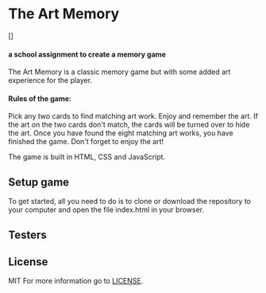 # The Art Memory

[<img src="img3.jpg" alt="">]

#### a school assignment to create a memory game

The Art Memory is a classic memory game but with some added art experience for the player.

#### Rules of the game:
Pick any two cards to find matching art work. Enjoy and remember the art. If the art on the two cards don't match, the cards will be turned over to hide the art. Once you have found the eight matching art works, you have finished the game. Don't forget to enjoy the art!

The game is built in HTML, CSS and JavaScript.

## Setup game
To get started, all you need to do is to clone or download the repository to your computer and open the file index.html in your browser.

## Testers


## License
MIT
For more information go to [LICENSE](https://github.com/AnnEdvinsson/Good-News-/blob/master/LICENSE).
